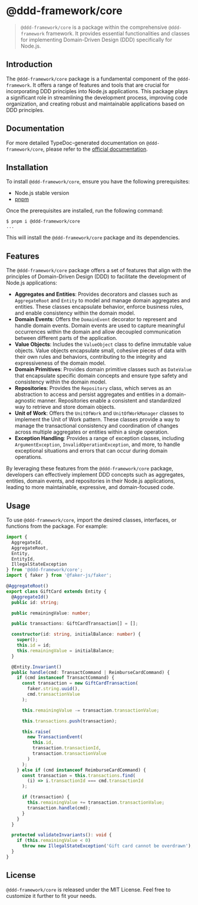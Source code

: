 # @ddd-framework/core

> `@ddd-framework/core` is a package within the comprehensive `@ddd-framework` framework. It provides essential functionalities and classes for implementing Domain-Driven Design (DDD) specifically for Node.js.

## Introduction

The `@ddd-framework/core` package is a fundamental component of the `@ddd-framework`. It offers a range of features and tools that are crucial for incorporating DDD principles into Node.js applications. This package plays a significant role in streamlining the development process, improving code organization, and creating robust and maintainable applications based on DDD principles.

## Documentation

For more detailed TypeDoc-generated documentation on `@ddd-framework/core`, please refer to the [official documentation](https://www.example.com).

## Installation

To install `@ddd-framework/core`, ensure you have the following prerequisites:

- Node.js stable version
- [pnpm](https://pnpm.io/)

Once the prerequisites are installed, run the following command:

```shell
$ pnpm i @ddd-framework/core
...
```

This will install the `@ddd-framework/core` package and its dependencies.

## Features

The `@ddd-framework/core` package offers a set of features that align with the principles of Domain-Driven Design (DDD) to facilitate the development of Node.js applications:

- **Aggregates and Entities**: Provides decorators and classes such as `AggregateRoot` and `Entity` to model and manage domain aggregates and entities. These classes encapsulate behavior, enforce business rules, and enable consistency within the domain model.
- **Domain Events**: Offers the `DomainEvent` decorator to represent and handle domain events. Domain events are used to capture meaningful occurrences within the domain and allow decoupled communication between different parts of the application.
- **Value Objects**: Includes the `ValueObject` class to define immutable value objects. Value objects encapsulate small, cohesive pieces of data with their own rules and behaviors, contributing to the integrity and expressiveness of the domain model.
- **Domain Primitives**: Provides domain primitive classes such as `DateValue` that encapsulate specific domain concepts and ensure type safety and consistency within the domain model.
- **Repositories**: Provides the `Repository` class, which serves as an abstraction to access and persist aggregates and entities in a domain-agnostic manner. Repositories enable a consistent and standardized way to retrieve and store domain objects.
- **Unit of Work**: Offers the `UnitOfWork` and `UnitOfWorkManager` classes to implement the Unit of Work pattern. These classes provide a way to manage the transactional consistency and coordination of changes across multiple aggregates or entities within a single operation.
- **Exception Handling**: Provides a range of exception classes, including `ArgumentException`, `InvalidOperationException`, and more, to handle exceptional situations and errors that can occur during domain operations.

By leveraging these features from the `@ddd-framework/core` package, developers can effectively implement DDD concepts such as aggregates, entities, domain events, and repositories in their Node.js applications, leading to more maintainable, expressive, and domain-focused code.

## Usage

To use `@ddd-framework/core`, import the desired classes, interfaces, or functions from the package. For example:

```typescript
import {
  AggregateId,
  AggregateRoot,
  Entity,
  EntityId,
  IllegalStateException
} from '@ddd-framework/core';
import { faker } from '@faker-js/faker';

@AggregateRoot()
export class GiftCard extends Entity {
  @AggregateId()
  public id: string;

  public remainingValue: number;

  public transactions: GiftCardTransaction[] = [];

  constructor(id: string, initialBalance: number) {
    super();
    this.id = id;
    this.remainingValue = initialBalance;
  }

  @Entity.Invariant()
  public handle(cmd: TransactCommand | ReimburseCardCommand) {
    if (cmd instanceof TransactCommand) {
      const transaction = new GiftCardTransaction(
        faker.string.uuid(),
        cmd.transactionValue
      );

      this.remainingValue -= transaction.transactionValue;

      this.transactions.push(transaction);

      this.raise(
        new TransactionEvent(
          this.id,
          transaction.transactionId,
          transaction.transactionValue
        )
      );
    } else if (cmd instanceof ReimburseCardCommand) {
      const transaction = this.transactions.find(
        (i) => i.transactionId === cmd.transactionId
      );

      if (transaction) {
        this.remainingValue += transaction.transactionValue;
        transaction.handle(cmd);
      }
    }
  }

  protected validateInvariants(): void {
    if (this.remainingValue < 0)
      throw new IllegalStateException('Gift card cannot be overdrawn');
  }
}
```

## License

`@ddd-framework/core` is released under the MIT License. Feel free to customize it further to fit your needs.
